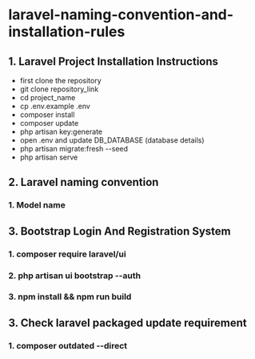 # laravel-naming-convention-and-installation-rules

## 1. Laravel Project Installation Instructions
- first clone the repository
- git clone repository_link
- cd project_name
- cp .env.example .env
- composer install
- composer update
- php artisan key:generate
-  open .env and update DB_DATABASE (database details)
-  php artisan migrate:fresh --seed
- php artisan serve

## 2. Laravel naming convention

### 1. Model name

## 3. Bootstrap Login And Registration System

### 1. composer require laravel/ui
### 2. php artisan ui bootstrap --auth
### 3. npm install && npm run build

## 3. Check laravel packaged update requirement

### 1. composer outdated --direct
